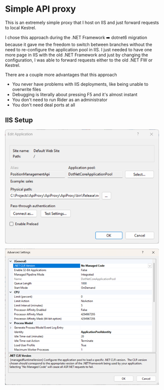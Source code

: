 # Simple API proxy

This is an extremely simple proxy that I host on IIS and just forward requests to local Kestrel.

I chose this approach during the .NET Framework ➡️ dotnet6 migration because it gave me the freedom to switch between branches without the need to re-configure the application pool in IIS. 
I just needed to have one more page in IIS with the old .NET Framework and just by changing the configuration, I was able to forward requests either to the old .NET FW or Kestrel.

There are a couple more advantages that this approach
 - You never have problems with IIS deployments, like being unable to overwrite files
 - Debugging is literally about pressing F5 and it's almost instant
 - You don't need to run Rider as an administrator
 - You don't need deal ports at all

## IIS Setup

![AppPool](./Assets/PageConfig.png)

![AppPool](./Assets/AppPool.png)